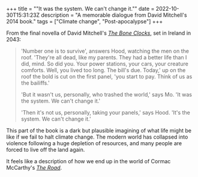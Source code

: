 +++
title = "\"It was the system. We can't change it.\""
date = 2022-10-30T15:31:23Z
description = "A memorable dialogue from David Mitchell's 2014 book."
tags = ["Climate change", "Post-apocalypse"]
+++

From the final novella of David Mitchell's [_The Bone
Clocks_][wiki_bone_clocks], set in Ireland in 2043:

> 'Number one is to survive', answers Hood, watching the men on the roof.
> 'They're all dead, like my parents. They had a better life than I did, mind.
> So did you. Your power stations, your cars, your creature comforts. Well, you
> lived too long. The bill's due. Today,' up on the roof the bold is cut on the
> first panel, 'you start to pay. Think of us as the bailiffs.'
>
> 'But it wasn't us, personally, who trashed the world,' says Mo. 'It was the
> system. We can't change it.'
>
> 'Then it's not us, personally, taking your panels,' says Hood. 'It's the
> system. We can't change it.'

This part of the book is a dark but plausible imagining of what life might be
like if we fail to halt climate change. The modern world has collapsed into
violence following a huge depletion of resources, and many people are forced to
live off the land again.

It feels like a description of how we end up in the world of Cormac McCarthy's
[_The Road_][wiki_road].

[wiki_bone_clocks]: https://en.wikipedia.org/wiki/The_Bone_Clocks
[wiki_road]: https://en.wikipedia.org/wiki/The_Road

